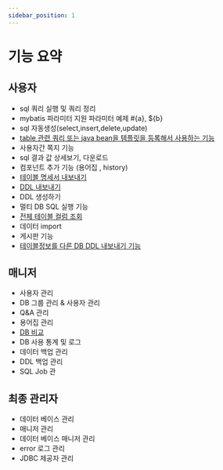 ```yaml
---
sidebar_position: 1
---
```


# 기능 요약

## 사용자

- sql 쿼리 실행 및 쿼리 정리
- mybatis 파라미터 지원 파라미터 예제 #\{a\}, $\{b\}
- sql 자동생성(select,insert,delete,update)
- [table 관련 쿼리 또는 java bean을 템플릿을 등록해서 사용하는 기능](./user/05-table-template-create.md)
- 사용자간 쪽지 기능
- sql 결과 값 상세보기, 다운로드
- 컴포넌트 추가 기능 (용어집 , history)
- [테이블 명세서 내보내기](./user/01-table-spec-export.md)
- [DDL 내보내기](./user/04-table-ddl-export.md)
- DDL 생성하기
- 멀티 DB SQL 실행 기능
- [전체 테이블 컬럼 조회](./user/03-table-all-column-search.md)
- 데이터 import
- 게시판 기능
- [테이블정보를 다른 DB DDL 내보내기 기능](./user/02-table-ddl-converter.md)

## 매니저

- 사용자 관리
- DB 그룹 관리 & 사용자 관리
- Q&A 관리
- 용어집 관리
- [DB 비교](./manager/01-db-diff.md)
- DB 사용 통계 및 로그
- 데이터 백업 관리
- DDL 백업 관리
- SQL Job 관

## 최종 관리자

- 데이터 베이스 관리
- 매니저 관리
- 데이터 베이스 매니저 관리
- error 로그 관리
- JDBC 제공자 관리
